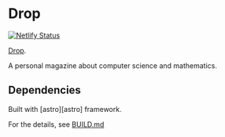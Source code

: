 # Drop

[![Netlify Status](https://api.netlify.com/api/v1/badges/f3c68612-9d83-462a-a62f-76aee4682c1b/deploy-status)](https://app.netlify.com/sites/rooidrop/deploys)

[Drop][drop].

A personal magazine about computer science and mathematics.

[drop]: https://drop.rooi.dev

## Dependencies

Built with [astro][astro] framework.

For the details, see [BUILD.md](./BUILD.md)
